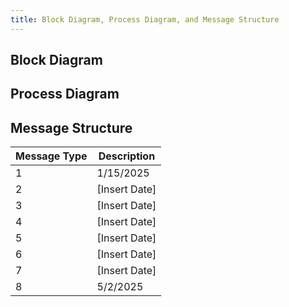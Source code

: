 ```yaml
---
title: Block Diagram, Process Diagram, and Message Structure
---
```


## Block Diagram

## Process Diagram

## Message Structure

| Message Type  | Description       |
|-----|--------------------|
| 1   | 1/15/2025      |
| 2   | [Insert Date]      |
| 3   | [Insert Date]      |
| 4   | [Insert Date]      |
| 5   | [Insert Date]      |
| 6   | [Insert Date]      |
| 7   | [Insert Date]      |
| 8   | 5/2/2025      |